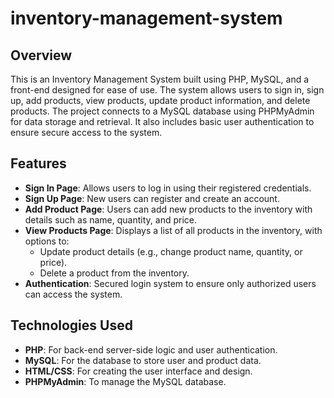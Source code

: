 # inventory-management-system

## Overview

This is an Inventory Management System built using PHP, MySQL, and a front-end designed for ease of use. The system allows users to sign in, sign up, add products, view products, update product information, and delete products. The project connects to a MySQL database using PHPMyAdmin for data storage and retrieval. It also includes basic user authentication to ensure secure access to the system.

## Features

- **Sign In Page**: Allows users to log in using their registered credentials.
- **Sign Up Page**: New users can register and create an account.
- **Add Product Page**: Users can add new products to the inventory with details such as name, quantity, and price.
- **View Products Page**: Displays a list of all products in the inventory, with options to:
  - Update product details (e.g., change product name, quantity, or price).
  - Delete a product from the inventory.
- **Authentication**: Secured login system to ensure only authorized users can access the system.

## Technologies Used

- **PHP**: For back-end server-side logic and user authentication.
- **MySQL**: For the database to store user and product data.
- **HTML/CSS**: For creating the user interface and design.
- **PHPMyAdmin**: To manage the MySQL database.
